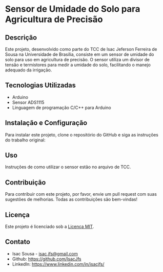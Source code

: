 # Sensor de Umidade do Solo para Agricultura de Precisão

## Descrição
Este projeto, desenvolvido como parte do TCC de Isac Jeferson Ferreira de Sousa na Universidade de Brasília, consiste em um sensor de umidade do solo para uso em agricultura de precisão. O sensor utiliza um divisor de tensão e termistores para medir a umidade do solo, facilitando o manejo adequado da irrigação.

## Tecnologias Utilizadas
- Arduino
- Sensor ADS1115
- Linguagem de programação C/C++ para Arduino

## Instalação e Configuração
Para instalar este projeto, clone o repositório do GitHub e siga as instruções do trabalho original:

## Uso
Instruções de como utilizar o sensor estão no arquivo de TCC.

## Contribuição
Para contribuir com este projeto, por favor, envie um pull request com suas sugestões de melhorias. Todas as contribuições são bem-vindas!

## Licença
Este projeto é licenciado sob a [Licença MIT](LINK_PARA_LICENÇA).

## Contato
- Isac Sousa - isac.jfs@gmail.com
- Github: https://github.com/IsacJfs
- LinkedIn: https://www.linkedin.com/in/isacjfs/
